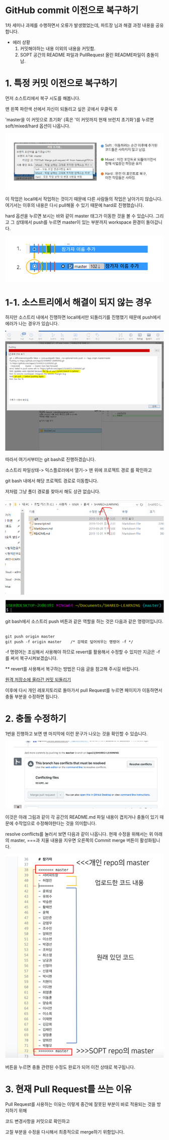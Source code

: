 #  GitHub commit 이전으로 복구하기

 1차 세미나 과제를 수행하면서 오류가 발생했었는데, 파트장 님과 해결 과정 내용을 공유합니다.


 - 에러 상황
   1. 커밋해야하는 내용 이외의 내용을 커밋함.
   2. SOPT 공간의 README 파일과 PullRequest 올린 README파일이 충돌이 남.



# 1. 특정 커밋 이전으로 복구하기

  먼저 소스트리에서 복구 시도를 해봅니다. 

 맨 왼쪽 파란색 선에서 자신이 되돌리고 싶은 곳에서 우클릭 후 

 'master을 이 커밋으로 초기화' (혹은 '이 커밋까지 현재 브런치 초기화')를 누르면  soft/mixed/hard 옵션이 나옵니다.

![이미지](./img/1.PNG) 



 이 작업은 local에서 작업하는 것이기 때문에 다른 사람들의 작업은 날아가지 않습니다. 여기서는 이후의 내용은 다시 pull해올 수 있기 때문에 hard로 진행했습니다.


 hard 옵션을 누르면 보시는 바와 같이 master 태그가 이동한 것을 볼 수 있습니다. 그리고 그 상태에서 push를 누르면 master이 있는 부분까지 workspace 환경이 돌아갑니다.

![이미지](./img/1-2.PNG) 

  

# 1-1.  소스트리에서 해결이 되지 않는 경우

 하지만 소스트리 내에서 진행하면 local에서만 되돌리기를 진행했기 때문에 push에서 에러가 나는 경우가 있습니다.


 ![이미지](./img/2.PNG) 


따라서 여기서부터는 git bash로 진행하겠습니다.

소스트리 파일상태-> 익스플로러에서 열기-> 맨 위에 프로젝트 경로
를 확인하고 

git bash 내에서 해당 프로젝트 경로로 이동합니다.


저처럼 그냥 폴더 경로를 찾아서 해도 상관 없습니다.


![이미지](./img/3.PNG) 

![이미지](./img/3_1.PNG) 


 git bash에서 소스트리 push 버튼과 같은 역할을 하는 것은 다음과 같은 명령어입니다.

```   

git push origin master
git push -f origin master    /* 강제로 덮어씌우는 명령어 -f */

```   

-f 명령어는 조심해서 사용해야 하므로 revert를 활용해서 수정할 수 있지만 지금은 -f를 써서 복구시켜보겠습니다.



** revert를 사용해서 복구하는 방법은 다음 글을 참고해 주시길 바랍니다.

[원격 저장소에 올라간 커밋 되돌리기](https://jupiny.com/2019/03/19/revert-commits-in-remote-repository/)

이후에 다시 개인 레포지토리로 돌아가서 pull Request를 누르면 페이지가 이동하면서 충돌 부분을 수정하면 됩니다.


# 2. 충돌 수정하기


 1번을 진행하고 보면 맨 마지막에 이런 문구가 나오는 것을 확인할 수 있습니다.

![이미지](./img/4.PNG) 

이것은 아래 그림과 같이 각 공간의 README.md 파일 내용이 겹치거나 충돌이 있기 때문에 수작업으로 수정해야한다는 것을 의미합니다.

resolve conflicts를 눌러서 보면 다음과 같이 나옵니다.
현재 수정을 위해서는 위 아래의 master, ===과 지울 내용을 지우면 오른쪽의 Commit merge 버튼이 활성화됩니다.

![이미지](./img/4_1.PNG) 

버튼을 누르면 충돌 관련된 수정도 완료가 되어 이전 상태로 복구됩니다.


# 3. 현재 Pull Request를 쓰는 이유

 Pull Request를 사용하는 이유는 이렇게 중간에 잘못된 부분이 바로 적용되는 것을 방지하기 위해 

코드 변경사항을 커밋으로 확인하고

고칠 부분을 수정을 다시해서 최종적으로 merge하기 위함입니다.




